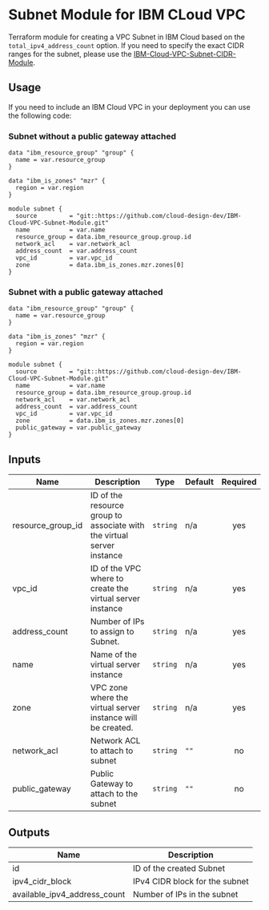 # Subnet Module for IBM CLoud VPC 
Terraform module for creating a VPC Subnet in IBM Cloud based on the `total_ipv4_address_count` option. If you need to specify the exact CIDR ranges for the subnet, please use the [IBM-Cloud-VPC-Subnet-CIDR-Module](https://github.com/cloud-design-dev/IBM-Cloud-VPC-Subnet-CIDR-Module).

## Usage
If you need to include an IBM Cloud VPC in your deployment you can use the following code:

### Subnet **without** a public gateway attached

```
data "ibm_resource_group" "group" {
  name = var.resource_group
}

data "ibm_is_zones" "mzr" {
  region = var.region
}

module subnet {
  source         = "git::https://github.com/cloud-design-dev/IBM-Cloud-VPC-Subnet-Module.git"
  name           = var.name
  resource_group = data.ibm_resource_group.group.id
  network_acl    = var.network_acl
  address_count  = var.address_count
  vpc_id         = var.vpc_id
  zone           = data.ibm_is_zones.mzr.zones[0]
}
```

### Subnet **with** a public gateway attached

```
data "ibm_resource_group" "group" {
  name = var.resource_group
}

data "ibm_is_zones" "mzr" {
  region = var.region
}

module subnet {
  source         = "git::https://github.com/cloud-design-dev/IBM-Cloud-VPC-Subnet-Module.git"
  name           = var.name
  resource_group = data.ibm_resource_group.group.id
  network_acl    = var.network_acl
  address_count  = var.address_count
  vpc_id         = var.vpc_id
  zone           = data.ibm_is_zones.mzr.zones[0]
  public_gateway = var.public_gateway
}
```

## Inputs

| Name | Description | Type | Default | Required |
|------|-------------|------|---------|:--------:|
| resource\_group\_id | ID of the resource group to associate with the virtual server instance | `string` | n/a | yes |
| vpc\_id | ID of the VPC where to create the virtual server instance | `string` | n/a | yes |
| address\_count | Number of IPs to assign to Subnet. | `string` | n/a | yes |
| name | Name of the virtual server instance | `string` | n/a | yes |
| zone | VPC zone where the virtual server instance will be created. | `string` | n/a | yes |
| network\_acl | Network ACL to attach to subnet | `string` | `""` | no |
| public\_gateway | Public Gateway to attach to the subnet | `string` | `""` | no | 


## Outputs

| Name | Description |
|------|-------------|
| id | ID of the created Subnet | 
| ipv4_cidr_block | IPv4 CIDR block for the subnet |
| available_ipv4_address_count | Number of IPs in the subnet  | 


